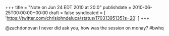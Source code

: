 +++
title = "Note on Jun 24 EDT 2010 at 20:0"
publishdate = 2010-06-25T00:00:00+00:00
draft = false
syndicated = [ 'https://twitter.com/chrisjohndeluca/status/17031395135?s=20' ]
+++

@zachdonovan I never did ask you, how was the session on monay? #bwhq
